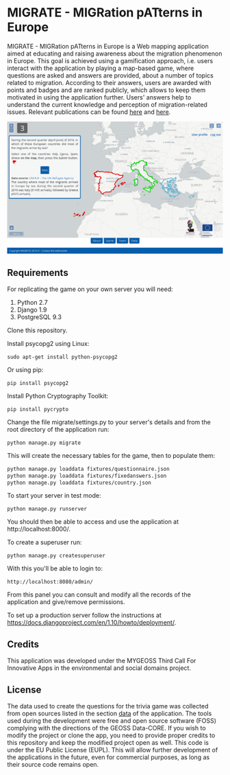 # MIGRATE - MIGRation pATterns in Europe

MIGRATE - MIGRation pATterns in Europe is a Web mapping application aimed at educating and raising awareness about the migration phenomenon in Europe. This goal is achieved using a gamification approach, i.e. users interact with the application by playing a map-based game, where questions are asked and answers are provided, about a number of topics related to migration. According to their answers, users are awarded with points and badges and are ranked publicly, which allows to keep them motivated in using the application further. Users' answers help to understand the current knowledge and perception of migration-related issues. Relevant publications can be found [here](http://www.patroneditore.com/Geam/2017/151/7426/geam.html) and [here](https://www.int-arch-photogramm-remote-sens-spatial-inf-sci.net/XLII-4-W2/51/2017/isprs-archives-XLII-4-W2-51-2017.pdf).

![screenshot](static/css/images/screenshot.png)

## Requirements

For replicating the game on your own server you will need:

1. Python 2.7
2. Django 1.9
3. PostgreSQL 9.3

Clone this repository.

Install psycopg2 using Linux:
```
sudo apt-get install python-psycopg2
```

Or using pip:
```
pip install psycopg2
```

Install Python Cryptography Toolkit:
```
pip install pycrypto
```

Change the file migrate/settings.py to your server's details and from the root directory of the application run:
```
python manage.py migrate
```

This will create the necessary tables for the game, then to populate them:
```
python manage.py loaddata fixtures/questionnaire.json
python manage.py loaddata fixtures/fixedanswers.json
python manage.py loaddata fixtures/country.json
```

To start your server in test mode:
```
python manage.py runserver
```

You should then be able to access and use the application at http://localhost:8000/.

To create a superuser run:
```
python manage.py createsuperuser
```

With this you'll be able to login to:
```
http://localhost:8080/admin/
```

From this panel you can consult and modify all the records of the application and give/remove permissions.

To set up a production server follow the instructions at https://docs.djangoproject.com/en/1.10/howto/deployment/.


## Credits

This application was developed under the MYGEOSS Third Call For Innovative Apps in the environmental and social domains project.


## License

The data used to create the questions for the trivia game was collected from open sources listed in the section [data](http://geomobile.como.polimi.it/migrate/data/) of the application.
The tools used during the development were free and open source software (FOSS) complying with the directions of the GEOSS Data-CORE.
If you wish to modify the project or clone the app, you need to provide proper credits to this repository and keep the modified project open as well. This code is under the EU Public License (EUPL).
This will allow further development of the applications in the future, even for commercial purposes, as long as their source code remains open.
